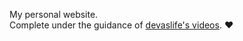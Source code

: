 My personal website.  
Complete under the guidance of [devaslife's videos](https://www.youtube.com/watch?v=bSMZgXzC9AA&t=312s). ❤️